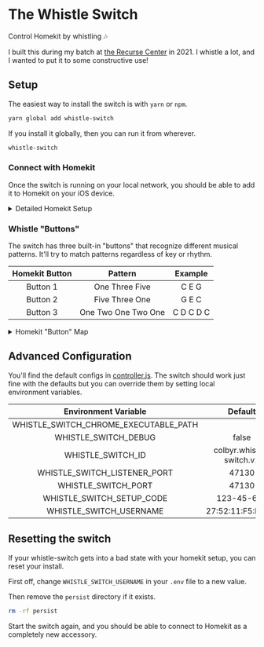 # The Whistle Switch

Control Homekit by whistling 🎶

I built this during my batch at [the Recurse Center](https://www.recurse.com/) in 2021.
I whistle a lot, and I wanted to put it to some constructive use!

## Setup

The easiest way to install the switch is with `yarn` or `npm`.

```sh
yarn global add whistle-switch
```

If you install it globally, then you can run it from wherever.

```sh
whistle-switch
```

### Connect with Homekit

Once the switch is running on your local network, you should be able to add it to Homekit on your iOS device.

<details><summary>Detailed Homekit Setup</summary>

|      |      |
| :--: | :--: |
| ![1-add-accessory](https://user-images.githubusercontent.com/478109/149674991-a0eddebf-ddc5-489e-8d71-38fb4b9f0ba9.png) | Select "More Options.." from the Add Accessory card. |
| ![2-select-whistle-switch](https://user-images.githubusercontent.com/478109/149674994-088c744f-0abe-4492-b2d3-7d9a6ed8558a.png) | Tap the accessort called "Whistle Switch ..." |
| ![3-uncertified-accessory](https://user-images.githubusercontent.com/478109/149674996-d2c7babc-d0a4-4d49-b699-4c7e337faf7f.png) | Tap "Add Anyway" when you're prompted about an "uncertified" accessory. |
| ![4-setup-code](https://user-images.githubusercontent.com/478109/149674998-9105d282-4529-4574-a724-703bd964afe3.png) | The default setup code is "123-45-678", but you can change it to anything you want using the `WHISTLE_SWITCH_SETUP_CODE` environment variable. |

</details>

### Whistle "Buttons"

The switch has three built-in "buttons" that recognize different musical patterns.
It'll try to match patterns regardless of key or rhythm.

| Homekit Button   | Pattern             | Example   |
| :--------------: | :-----------------: | :-------: |
| Button 1         | One Three Five      | C E G     |
| Button 2         | Five Three One      | G E C     |
| Button 3         | One Two One Two One | C D C D C |

<details><summary>Homekit "Button" Map</summary>

These are the musical patterns overlayed on the homekit button config screen.

> Note: Right now, `whistle-switch` only triggers the "Single Press" action.

<img alt="Whistle Switch Homekit button map" src="https://user-images.githubusercontent.com/478109/149676783-fa0f0b62-7ddf-45e8-9c12-e5d5cd289880.jpeg" height="400" />

</details>

## Advanced Configuration

You'll find the default configs in [controller.js](https://github.com/colbyr/whistle-switch/blob/694db8313b22180737626b05d5a4ffeeeb7542dc/src/controller.js#L10-L18).
The switch should work just fine with the defaults but you can override them by setting local environment variables.

|  Environment Variable                 |  Default                 |
| :-----------------------------------: | :----------------------: |
| WHISTLE_SWITCH_CHROME_EXECUTABLE_PATH |                          |
| WHISTLE_SWITCH_DEBUG                  | false                    |
| WHISTLE_SWITCH_ID                     | colbyr.whistle-switch.v1 |
| WHISTLE_SWITCH_LISTENER_PORT          | 47130                    |
| WHISTLE_SWITCH_PORT                   | 47130                    |
| WHISTLE_SWITCH_SETUP_CODE             | 123-45-678               |
| WHISTLE_SWITCH_USERNAME               | 27:52:11:F5:BC:05        |

## Resetting the switch

If your whistle-switch gets into a bad state with your homekit setup, you can reset your install.

First off, change `WHISTLE_SWITCH_USERNAME` in your `.env` file to a new value.

Then remove the `persist` directory if it exists.

```sh
rm -rf persist
```

Start the switch again, and you should be able to connect to Homekit as a completely new accessory.
